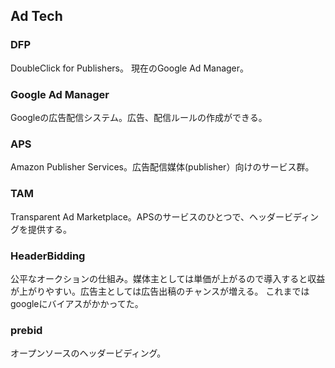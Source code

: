 ## Ad Tech

### DFP
DoubleClick for Publishers。 現在のGoogle Ad Manager。

### Google Ad Manager
Googleの広告配信システム。広告、配信ルールの作成ができる。

### APS
Amazon Publisher Services。広告配信媒体(publisher）向けのサービス群。

### TAM
Transparent Ad Marketplace。APSのサービスのひとつで、ヘッダービディングを提供する。

### HeaderBidding
公平なオークションの仕組み。媒体主としては単価が上がるので導入すると収益が上がりやすい。広告主としては広告出稿のチャンスが増える。
これまではgoogleにバイアスがかかってた。

### prebid
オープンソースのヘッダービディング。


